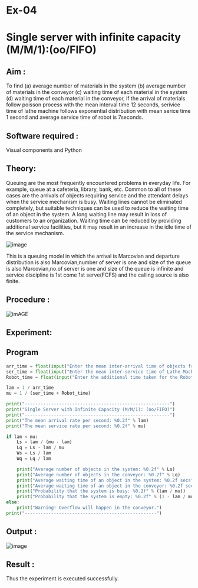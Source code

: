 # Ex-04
# Single server with infinite capacity (M/M/1):(oo/FIFO)
## Aim :
To find (a) average number of materials in the system (b) average number of materials in the conveyor (c) waiting time of each material in the system (d) waiting time of each material in the conveyor, if the arrival  of materials follow poisson process with the mean interval time 12 seconds, serivice time of lathe machine follows exponential distribution with mean serice time 1 second and average service time of robot is 7seconds.

## Software required :
Visual components and Python

## Theory:
Queuing are the most frequently encountered problems in everyday life. For example, queue at a cafeteria, library, bank, etc. Common to all of these cases are the arrivals of objects requiring service and the attendant delays when the service mechanism is busy. Waiting lines cannot be eliminated completely, but suitable techniques can be used to reduce the waiting time of an object in the system. A long waiting line may result in loss of customers to an organization. Waiting time can be reduced by providing additional service facilities, but it may result in an increase in the idle time of the service mechanism.

![image](1.png)

This is a queuing model in which the arrival is Marcovian and departure distribution is also Marcovian,number of server is one and size of the queue is also Marcovian,no.of server is one and size of the queue is infinite and service discipline is 1st come 1st serve(FCFS) and the calling source is also finite.

## Procedure :

![imAGE](2.png)



## Experiment:


 
## Program
```py
arr_time = float(input("Enter the mean inter-arrival time of objects from Feeder (in secs): "))
ser_time = float(input("Enter the mean inter-service time of Lathe Machine (in secs): "))
Robot_time = float(input("Enter the additional time taken for the Robot (in secs): "))

lam = 1 / arr_time
mu = 1 / (ser_time + Robot_time)

print("-------------------------------------------------------")
print("Single Server with Infinite Capacity (M/M/1): (oo/FIFO)")
print("-------------------------------------------------------")
print("The mean arrival rate per second: %0.2f" % lam)
print("The mean service rate per second: %0.2f" % mu)

if lam < mu:
    Ls = lam / (mu - lam)
    Lq = Ls - lam / mu
    Ws = Ls / lam
    Wq = Lq / lam

    print("Average number of objects in the system: %0.2f" % Ls)
    print("Average number of objects in the conveyor: %0.2f" % Lq)
    print("Average waiting time of an object in the system: %0.2f secs" % Ws)
    print("Average waiting time of an object in the conveyor: %0.2f secs" % Wq)
    print("Probability that the system is busy: %0.2f" % (lam / mu))
    print("Probability that the system is empty: %0.2f" % (1 - lam / mu))
else:
    print("Warning! Overflow will happen in the conveyor.")
print("--------------------------------------------------")

```

## Output :
![image](https://github.com/user-attachments/assets/16663c23-e1c8-41f2-abbf-44dbf6f8f6f2)

## Result :
Thus the experiment is executed successfully.
